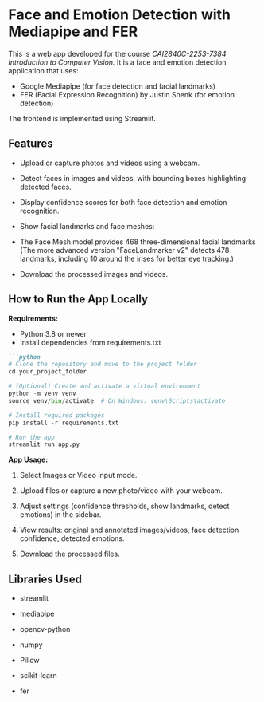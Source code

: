 # Face and Emotion Detection with Mediapipe and FER

This is a web app developed for the course *CAI2840C-2253-7384 Introduction to Computer Vision.*
It is a face and emotion detection application that uses:

* Google Mediapipe (for face detection and facial landmarks)
* FER (Facial Expression Recognition) by Justin Shenk (for emotion detection)

The frontend is implemented using Streamlit.

## Features

* Upload or capture photos and videos using a webcam.

* Detect faces in images and videos, with bounding boxes highlighting detected faces.

* Display confidence scores for both face detection and emotion recognition.

* Show facial landmarks and face meshes:

*  The Face Mesh model provides 468 three-dimensional facial landmarks (The more advanced version "FaceLandmarker v2" detects 478 landmarks, including 10 around the irises for better eye tracking.)

* Download the processed images and videos.


## How to Run the App Locally

**Requirements:**
* Python 3.8 or newer
* Install dependencies from requirements.txt

```markdown
```python
# Clone the repository and move to the project folder
cd your_project_folder

# (Optional) Create and activate a virtual environment
python -m venv venv
source venv/bin/activate  # On Windows: venv\Scripts\activate

# Install required packages
pip install -r requirements.txt

# Run the app
streamlit run app.py
```

**App Usage:**

1. Select Images or Video input mode.

2. Upload files or capture a new photo/video with your webcam.

3. Adjust settings (confidence thresholds, show landmarks, detect emotions) in the sidebar.

4. View results: original and annotated images/videos, face detection confidence, detected emotions.

5. Download the processed files.


## Libraries Used
* streamlit

* mediapipe

* opencv-python

* numpy

* Pillow

* scikit-learn

* fer
